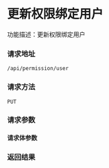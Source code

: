 # 更新权限绑定用户
功能描述：更新权限绑定用户

### 请求地址
```
/api/permission/user
```

### 请求方法
`PUT`
### 请求参数



#### 请求体参数
### 返回结果

